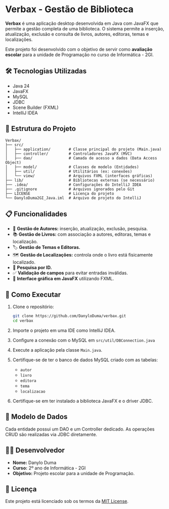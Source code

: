 # Verbax - Gestão de Biblioteca

**Verbax** é uma aplicação desktop desenvolvida em Java com JavaFX que permite a gestão completa de uma biblioteca. O sistema permite a inserção, atualização, exclusão e consulta de livros, autores, editoras, temas e localizações.

Este projeto foi desenvolvido com o objetivo de servir como **avaliação escolar** para a unidade de Programação no curso de Informática - 2GI.

## 🛠️ Tecnologias Utilizadas

- Java 24
- JavaFX
- MySQL
- JDBC
- Scene Builder (FXML)
- IntelliJ IDEA

## 📂 Estrutura do Projeto

```
Verbax/
├── src/
│   ├── application/        # Classe principal do projeto (Main.java)
│   ├── controller/         # Controladores JavaFX (MVC)
│   ├── dao/                # Camada de acesso a dados (Data Access Object)
│   ├── model/              # Classes de modelo (Entidades)
│   ├── util/               # Utilitários (ex: conexões)
│   └── view/               # Arquivos FXML (interfaces gráficas)
├── lib/                    # Bibliotecas externas (se necessário)
├── .idea/                  # Configurações do IntelliJ IDEA
├── .gitignore              # Arquivos ignorados pelo Git
├── LICENSE                 # Licença do projeto
└── DanyloDuma2GI_Java.iml  # Arquivo de projeto do IntelliJ
```

## 📋 Funcionalidades

- 👤 **Gestão de Autores:** inserção, atualização, exclusão, pesquisa.
- 📚 **Gestão de Livros:** com associação a autores, editoras, temas e localização.
- 🏷️ **Gestão de Temas e Editoras.**
- 🗺️ **Gestão de Localizações:** controla onde o livro está fisicamente localizado.
- 🔎 **Pesquisa por ID.**
- ✅ **Validação de campos** para evitar entradas inválidas.
- 📄 **Interface gráfica em JavaFX** utilizando FXML.

## 🧪 Como Executar

1. Clone o repositório:
   ```bash
   git clone https://github.com/DanyloDuma/verbax.git
   cd verbax
   ```

2. Importe o projeto em uma IDE como IntelliJ IDEA.

3. Configure a conexão com o MySQL em `src/util/DBConnection.java`

4. Execute a aplicação pela classe `Main.java`.

5. Certifique-se de ter o banco de dados MySQL criado com as tabelas:
    - `autor`
    - `livro`
    - `editora`
    - `tema`
    - `localizacao`
6. Certifique-se em ter instalado a biblioteca JavaFX e o driver JDBC.

## 🧱 Modelo de Dados

Cada entidade possui um DAO e um Controller dedicado. As operações CRUD são realizadas via JDBC diretamente.

## 🧑‍💻 Desenvolvedor

- **Nome:** Danylo Duma
- **Curso:** 2º ano de Informática - 2GI
- **Objetivo:** Projeto escolar para a unidade de Programação.

## 📄 Licença

Este projeto está licenciado sob os termos da [MIT License](LICENSE).
